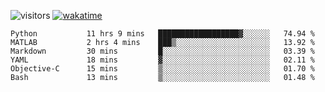 <!--[![Top Langs](https://github-readme-stats.vercel.app/api/top-langs/?username=OrangeSodahub&layout=compact)](https://github.com/anuraghazra/github-readme-stats)-->
<!--[![OrangeSodahub's GitHub stats](https://github-readme-stats.vercel.app/api?username=OrangeSodahub)](https://github.com/anuraghazra/github-readme-stats)-->
![visitors](https://visitor-badge.glitch.me/badge?page_id=OrangeSodahub)
[![wakatime](https://wakatime.com/badge/user/55e306c3-cea9-4c2e-9056-61b183dcb26a.svg)](https://wakatime.com/@55e306c3-cea9-4c2e-9056-61b183dcb26a)
<!--START_SECTION:waka-->

```text
Python           11 hrs 9 mins   ██████████████████▓░░░░░░   74.94 %
MATLAB           2 hrs 4 mins    ███▒░░░░░░░░░░░░░░░░░░░░░   13.92 %
Markdown         30 mins         █░░░░░░░░░░░░░░░░░░░░░░░░   03.39 %
YAML             18 mins         ▓░░░░░░░░░░░░░░░░░░░░░░░░   02.11 %
Objective-C      15 mins         ▒░░░░░░░░░░░░░░░░░░░░░░░░   01.70 %
Bash             13 mins         ▒░░░░░░░░░░░░░░░░░░░░░░░░   01.48 %
```

<!--END_SECTION:waka-->
